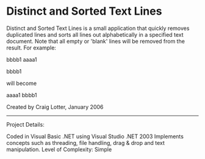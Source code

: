 Distinct and Sorted Text Lines
==============================

Distinct and Sorted Text Lines is a small application that quickly removes duplicated lines and sorts all lines out alphabetically in a specified text document. Note that all empty or 'blank' lines will be removed from the result. For example:

  bbbb1
  aaaa1

  bbbb1

will become

  aaaa1
  bbbb1

Created by Craig Lotter, January 2006

*********************************

Project Details:

Coded in Visual Basic .NET using Visual Studio .NET 2003
Implements concepts such as threading, file handling, drag & drop and text manipulation.
Level of Complexity: Simple
